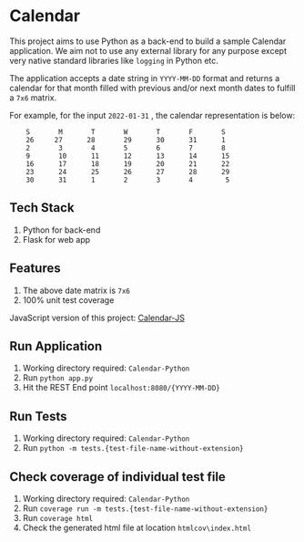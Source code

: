# Calendar

This project aims to use Python as a back-end to build a sample Calendar application. We aim not to use any external library for any purpose except very native standard libraries like `logging` in Python etc.

The application accepts a date string in `YYYY-MM-DD` format and returns a calendar for that month filled with previous and/or next month dates to fulfill a `7x6` matrix.

For example, for the input `2022-01-31` , the calendar representation is below:

```
    S       M       T       W       T       F       S
    26     27      28       29      30      31      1
    2       3       4       5       6       7       8
    9       10      11      12      13      14      15
    16      17      18      19      20      21      22
    23      24      25      26      27      28      29
    30      31      1       2       3       4        5
```

## Tech Stack

1. Python for back-end
2. Flask for web app

## Features

1. The above date matrix is `7x6`
2. 100% unit test coverage

JavaScript version of this project: [Calendar-JS](https://github.com/ashu-tosh-kumar/Calendar-JS)


## Run Application
1. Working directory required: `Calendar-Python`
2. Run `python app.py`
3. Hit the REST End point `localhost:8080/{YYYY-MM-DD}`

## Run Tests
1. Working directory required: `Calendar-Python`
2. Run `python -m tests.{test-file-name-without-extension}`

## Check coverage of individual test file
1. Working directory required: `Calendar-Python`
2. Run `coverage run -m tests.{test-file-name-without-extension}`
3. Run `coverage html`
4. Check the generated html file at location `htmlcov\index.html`